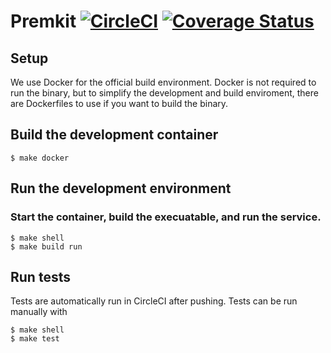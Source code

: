 Premkit [![CircleCI](https://circleci.com/gh/premkit/premkit.svg?style=svg)](https://circleci.com/gh/premkit/premkit) [![Coverage Status](https://coveralls.io/repos/github/premkit/premkit/badge.svg?branch=master)](https://coveralls.io/github/premkit/premkit?branch=master)
=======

## Setup
We use Docker for the official build environment.  Docker is not required to run the binary, but to simplify the development and build enviroment, there are 
Dockerfiles to use if you want to build the binary.

## Build the development container
```shell
$ make docker
```

## Run the development environment

### Start the container, build the execuatable, and run the service.
```
$ make shell
$ make build run
```

## Run tests
Tests are automatically run in CircleCI after pushing.  Tests can be run manually with
```shell
$ make shell
$ make test
```
